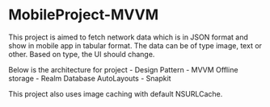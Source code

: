 # MobileProject-MVVM

This project is aimed to fetch network data which is in JSON format and show in mobile app in tabular format. 
The data can be of type image, text or other. 
Based on type, the UI should change.

Below is the architecture for project -
Design Pattern - MVVM
Offline storage - Realm Database
AutoLayouts - Snapkit

This project also uses image caching with default NSURLCache.

